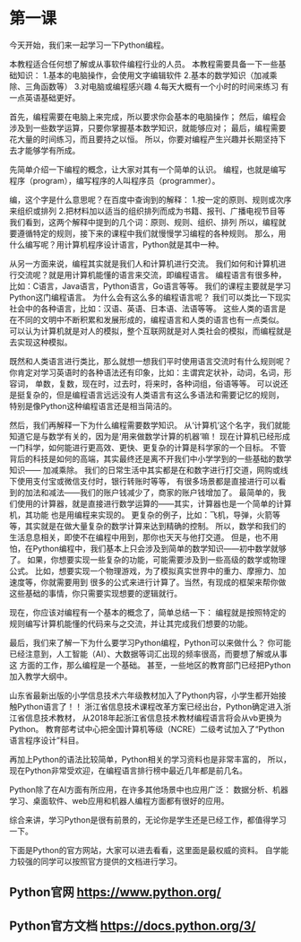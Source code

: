 
# 第一课

今天开始，我们来一起学习一下Python编程。

本教程适合任何想了解或从事软件编程行业的人员。
本教程需要具备一下一些基础知识：
1.基本的电脑操作，会使用文字编辑软件
2.基本的数学知识（加减乘除、三角函数等）
3.对电脑或编程感兴趣
4.每天大概有一个小时的时间来练习
有一点英语基础更好。


首先，编程需要在电脑上来完成，所以要求你会基本的电脑操作；
然后，编程会涉及到一些数学运算，只要你掌握基本数学知识，就能够应对；
最后，编程需要花大量的时间练习，而且要持之以恒。
所以，你要对编程产生兴趣并长期坚持下去才能够学有所成。

先简单介绍一下编程的概念，让大家对其有一个简单的认识。
编程，也就是编写程序（program），编写程序的人叫程序员（programmer）。

编，这个字是什么意思呢？在百度中查询到的解释：
1.按一定的原则、规则或次序来组织或排列
2.把材料加以适当的组织排列而成为书籍、报刊、广播电视节目等
我们看到，这两个解释中提到的几个词：原则、规则、组织、排列
所以，编程就要遵循特定的规则，接下来的课程中我们就慢慢学习编程的各种规则。
那么，用什么编写呢？用计算机程序设计语言，Python就是其中一种。


从另一方面来说，编程其实就是我们人和计算机进行交流。
我们如何和计算机进行交流呢？就是用计算机能懂的语言来交流，即编程语言。
编程语言有很多种，比如：C语言，Java语言，Python语言，Go语言等等。
我们的课程主要就是学习Python这门编程语言。
为什么会有这么多的编程语言呢？
我们可以类比一下现实社会中的各种语言，比如：汉语、英语、日本语、法语等等。
这些人类的语言是在不同的文明中不断积累和发展形成的，编程语言和人类的语言也有一点类似。
可以认为计算机就是对人的模拟，整个互联网就是对人类社会的模拟，而编程就是去实现这种模拟。


既然和人类语言进行类比，那么就想一想我们平时使用语言交流时有什么规则呢？
你肯定对学习英语时的各种语法还有印象，比如：主谓宾定状补，动词，名词，形容词，
单数，复数，现在时，过去时，将来时，各种词组，俗语等等。
可以说还是挺复杂的，但是编程语言远远没有人类语言有这么多语法和需要记忆的规则，
特别是像Python这种编程语言还是相当简洁的。

然后，我们再解释一下为什么编程需要数学知识。
从‘计算机’这个名字，我们就能知道它是与数学有关的，因为是‘用来做数学计算的机器’嘛！
现在计算机已经形成一门科学，如何能进行更高效、更快、更复杂的计算是科学家的一个目标。
不管背后的科技是如何的高端，其实最终还是离不开我们中小学学到的一些基础的数学知识——
加减乘除。
我们的日常生活中其实都是在和数字进行打交道，网购或线下使用支付宝或微信支付时，银行转账时等等，
有很多场景都是直接进行可以看到的加法和减法——我们的账户钱减少了，商家的账户钱增加了。
最简单的，我们使用的计算器，就是直接进行数学运算的——其实，计算器也是一个简单的计算机，其功能
也是用编程来实现的。
更复杂的例子，比如：飞机，导弹，火箭等等，其实就是在做大量复杂的数学计算来达到精确的控制。
所以，数学和我们的生活息息相关，即使不在编程中用到，那你也天天与他打交道。
但是，也不用怕，在Python编程中，我们基本上只会涉及到简单的数学知识——初中数学就够了。
如果，你想要实现一些复杂的功能，可能需要涉及到一些高级的数学或物理公式。
比如，想要实现一个物理游戏，为了模拟真实世界中的重力、摩擦力、加速度等，你就需要用到
很多的公式来进行计算了。当然，有现成的框架来帮你做这些基础的事情，你只需要实现想要的逻辑就行。

现在，你应该对编程有一个基本的概念了，简单总结一下：
编程就是按照特定的规则编写计算机能懂的代码来与之交流，并让其完成我们想要的功能。

最后，我们来了解一下为什么要学习Python编程，Python可以来做什么？
你可能已经注意到，人工智能（AI）、大数据等词汇出现的频率很高，而要想了解或从事这
方面的工作，那么编程是一个基础。
甚至，一些地区的教育部门已经把Python加入教学大纲中。

山东省最新出版的小学信息技术六年级教材加入了Python内容，小学生都开始接触Python语言了！！
浙江省信息技术课程改革方案已经出台，Python确定进入浙江省信息技术教材，
从2018年起浙江省信息技术教材编程语言将会从vb更换为Python。
教育部考试中心把全国计算机等级（NCRE）二级考试加入了“Python语言程序设计”科目。

再加上Python的语法比较简单，Python相关的学习资料也是非常丰富的，
所以，现在Python非常受欢迎，在编程语言排行榜中最近几年都是前几名。

Python除了在AI方面有所应用，在许多其他场景中也应用广泛：
数据分析、机器学习、桌面软件、web应用和机器人编程方面都有很好的应用。

综合来讲，学习Python是很有前景的，无论你是学生还是已经工作，都值得学习一下。

下面是Python的官方网站，大家可以进去看看，这里面是最权威的资料。
自学能力较强的同学可以按照官方提供的文档进行学习。

## Python官网 https://www.python.org/
## Python官方文档 https://docs.python.org/3/



